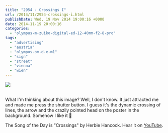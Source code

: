 ```yaml
---
title: "2954 - Crossings I"
url: /2014/11/2954-crossings-i.html
publishDate: Wed, 19 Nov 2014 19:00:16 +0000
date: 2014-11-19 20:00:16
categories: 
  - "olympus-m-zuiko-digital-ed-12-40mm-f2-8-pro"
tags: 
  - "advertising"
  - "austria"
  - "olympus-om-d-e-m1"
  - "sign"
  - "street"
  - "vienna"
  - "wien"
---
```

<div class="container">
<div class="center"><a target="_blank" href="https://d25zfm9zpd7gm5.cloudfront.net/1200x1200/2014/20141029_180213_lr.jpg"><img src="https://d25zfm9zpd7gm5.cloudfront.net/0600x0600/2014/20141029_180213_lr.jpg" /></a></div>
</div>
<br />

What I'm thinking about this image? Well, I don't know. It just attracted me and made me press the shutter button. I guess it's the dynamic crossing of lines, the arrow and the crazily pointed head on the poster in the background. Somehow I like it 🙂

The Song of the Day is "Crossings" by Herbie Hancock. Hear it on <a href="https://www.youtube.com/watch?v=slTHivdpCfg" target="_blank">YouTube</a>.
